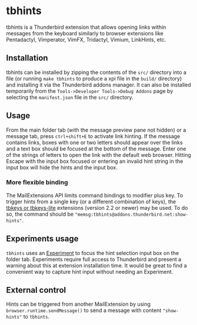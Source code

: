 # tbhints

tbhints is a Thunderbird extension that allows opening links within messages from the keyboard similarly to browser extensions like Pentadactyl, Vimperator, VimFX, Tridactyl, Vimium, LinkHints, etc.

## Installation

tbhints can be installed by zipping the contents of the `src/` directory into a file (or running `make tbhints` to produce a xpi file in the `build/` directory) and installing it via the Thunderbird addons manager.
It can also be installed temporarily from the `Tools->Developer Tools->Debug Addons` page by selecting the `manifest.json` file in the `src/` directory.

## Usage

From the main folder tab (with the message preview pane not hidden) or a message tab, press `ctrl+shift+E` to activate link hinting.
If the message contains links, boxes with one or two letters should appear over the links and a text box should be focused at the bottom of the message.
Enter one of the strings of letters to open the link with the default web browser.
Hitting Escape with the input box focused or entering an invalid hint string in the input box will hide the hints and the input box.

### More flexible binding

The MailExtensions API limits command bindings to modifier plus key.
To trigger hints from a single key (or a different combination of keys), the [tbkeys or tbkeys-lite](https://github.com/wshanks/tbkeys) extensions (version 2.2 or newer) may be used.
To do so, the command should be `"memsg:tbhints@addons.thunderbird.net:show-hints"`.

## Experiments usage

`tbhints` uses an [Experiment](https://developer.thunderbird.net/add-ons/mailextensions/experiments) to focus the hint selection input box on the folder tab.
Experiments require full access to Thunderbird and present a warning about this at extension installation time.
It would be great to find a convenient way to capture hint input without needing an Experiment.

## External control

Hints can be triggered from another MailExtension by using `browser.runtime.sendMessage()` to send a message with content `"show-hints"` to `tbhints`.
